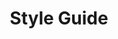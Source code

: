 ---
title: "Style Guide"
meta_title: ""
description: ""
image: "/images/styide.PNG"
categories: ["Business"]
draft: false
---